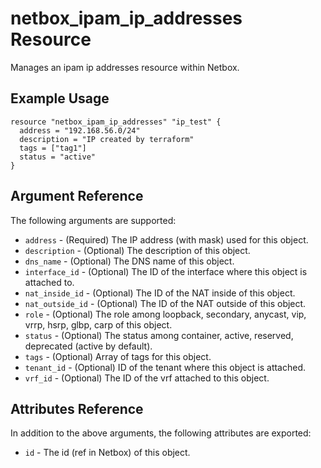 # netbox_ipam_ip_addresses Resource

Manages an ipam ip addresses resource within Netbox.

## Example Usage

```hcl
resource "netbox_ipam_ip_addresses" "ip_test" {
  address = "192.168.56.0/24"
  description = "IP created by terraform"
  tags = ["tag1"]
  status = "active"
}
```

## Argument Reference

The following arguments are supported:
* ``address`` - (Required) The IP address (with mask) used for this object.
* ``description`` - (Optional) The description of this object.
* ``dns_name`` - (Optional) The DNS name of this object.
* ``interface_id`` - (Optional) The ID of the interface where this object is attached to.
* ``nat_inside_id`` - (Optional) The ID of the NAT inside of this object.
* ``nat_outside_id`` - (Optional) The ID of the NAT outside of this object.
* ``role`` - (Optional) The role among loopback, secondary, anycast, vip, vrrp, hsrp, glbp, carp of this object.
* ``status`` - (Optional) The status among container, active, reserved, deprecated (active by default).
* ``tags`` - (Optional) Array of tags for this object.
* ``tenant_id`` - (Optional) ID of the tenant where this object is attached.
* ``vrf_id`` - (Optional) The ID of the vrf attached to this object.

## Attributes Reference

In addition to the above arguments, the following attributes are exported:
* ``id`` - The id (ref in Netbox) of this object.

